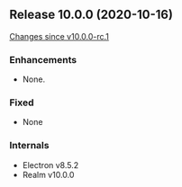## Release 10.0.0 (2020-10-16)
 
[Changes since v10.0.0-rc.1](https://github.com/realm/realm-studio/compare/v10.0.0-rc.1...v10.0.0)

### Enhancements

- None.

### Fixed

- None

### Internals

- Electron v8.5.2
- Realm v10.0.0